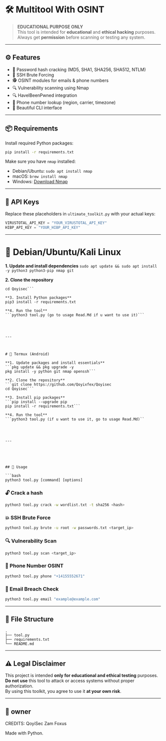 # 🛠️ Multitool With OSINT


> **EDUCATIONAL PURPOSE ONLY**  
> This tool is intended for **educational** and **ethical hacking** purposes. Always get **permission** before scanning or testing any system.

---

## ⚙️ Features

- 🔐 Password hash cracking (MD5, SHA1, SHA256, SHA512, NTLM)
- 🚪 SSH Brute Forcing
- 🕵️ OSINT modules for emails & phone numbers
- 🔍 Vulnerability scanning using Nmap
- 🔍 HaveIBeenPwned integration
- 📱 Phone number lookup (region, carrier, timezone)
- 🧠 Beautiful CLI interface

---

## 📦 Requirements

Install required Python packages:

```bash
pip install -r requirements.txt
```

Make sure you have `nmap` installed:

- Debian/Ubuntu: `sudo apt install nmap`
- macOS: `brew install nmap`
- Windows: [Download Nmap](https://nmap.org/download.html)

---

## 🔑 API Keys

Replace these placeholders in `ultimate_toolkit.py` with your actual keys:

```python
VIRUSTOTAL_API_KEY = "YOUR_VIRUSTOTAL_API_KEY"
HIBP_API_KEY = "YOUR_HIBP_API_KEY"
```

---

# 🐧 Debian/Ubuntu/Kali Linux
**1. Update and install dependencies**
```sudo apt update && sudo apt install -y python3 python3-pip nmap git```

**2. Clone the repository**
```git clone https://github.com/Qoyixfex/Qoyisec
cd Qoyisec```

**3. Install Python packages**
pip3 install -r requirements.txt

**4. Run the tool**
```python3 tool.py (go to usage Read.Md if u want to use it)```




---



# 📱 Termux (Android)

**1. Update packages and install essentials**
```pkg update && pkg upgrade -y
pkg install -y python git nmap openssh```

**2. Clone the repository**
```git clone https://github.com/Qoyixfex/Qoyisec
cd Qoyisec```

**3. Install pip packages**
```pip install --upgrade pip
pip install -r requirements.txt```

**4. Run the tool**
```python3 tool.py (if u want to use it, go to usage Read.Md)``




---





## 🚀 Usage

```bash
python3 tool.py [command] [options]
```

### 🔓 Crack a hash

```bash
python3 tool.py crack -w wordlist.txt -t sha256 <hash>
```

### 💥 SSH Brute Force

```bash
python3 tool.py brute -u root -w passwords.txt <target_ip>
```

### 🔍 Vulnerability Scan

```bash
python3 tool.py scan <target_ip>
```

### 📱 Phone Number OSINT

```bash
python3 tool.py phone "+14155552671"
```

### 📧 Email Breach Check

```bash
python3 tool.py email "example@example.com"
```

---

## 📁 File Structure

```text
.
├── tool.py
├── requirements.txt
└── README.md
```

---

## ⚠️ Legal Disclaimer

This project is intended **only for educational and ethical testing** purposes.  
**Do not use** this tool to attack or access systems without proper authorization.  
By using this toolkit, you agree to use it **at your own risk**.

---

## 🤖 owner
CREDITS:
QoyiSec
Zam
Foxus

Made with Python.
